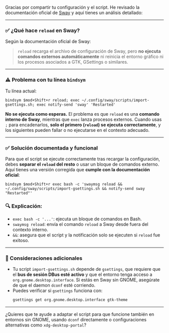 Gracias por compartir tu configuración y el script. He revisado la documentación oficial de [Sway](https://swaywm.org) y aquí tienes un análisis detallado:

---

### ✅ ¿Qué hace `reload` en Sway?

Según la documentación oficial de Sway:

> `reload` recarga el archivo de configuración de Sway, pero **no ejecuta comandos externos automáticamente** ni reinicia el entorno gráfico ni los procesos asociados a GTK, GSettings o similares.

---

### ⚠️ Problema con tu línea `bindsym`

Tu línea actual:

```sway
bindsym $mod+Shift+r reload; exec ~/.config/sway/scripts/import-gsettings.sh; exec notify-send 'sway' 'Restarted'
```

**No se ejecuta como esperas.** El problema es que `reload` es una **comando interno de Sway**, mientras que `exec` lanza procesos externos. Cuando usas `;` para encadenarlos, **solo el primero (`reload`) se ejecuta correctamente**, y los siguientes pueden fallar o no ejecutarse en el contexto adecuado.

---

### ✅ Solución documentada y funcional

Para que el script se ejecute correctamente tras recargar la configuración, debes **separar el `reload` del resto** o usar un bloque de comandos externo. Aquí tienes una versión corregida que **cumple con la documentación oficial**:

```sway
bindsym $mod+Shift+r exec bash -c 'swaymsg reload && ~/.config/sway/scripts/import-gsettings.sh && notify-send sway "Restarted"'
```

### 🔍 Explicación:

- `exec bash -c '...'`: ejecuta un bloque de comandos en Bash.
- `swaymsg reload`: envía el comando `reload` a Sway desde fuera del contexto interno.
- `&&`: asegura que el script y la notificación solo se ejecuten si `reload` fue exitoso.

---

### 🧠 Consideraciones adicionales

- Tu script `import-gsettings.sh` depende de `gsettings`, que requiere que el **bus de sesión DBus esté activo** y que el entorno tenga acceso a `org.gnome.desktop.interface`. Si estás en Sway sin GNOME, asegúrate de que el daemon `dconf` esté corriendo.
- Puedes verificar si `gsettings` funciona con:  
  ```bash
  gsettings get org.gnome.desktop.interface gtk-theme
  ```

---

¿Quieres que te ayude a adaptar el script para que funcione también en entornos sin GNOME, usando `dconf` directamente o configuraciones alternativas como `xdg-desktop-portal`?
